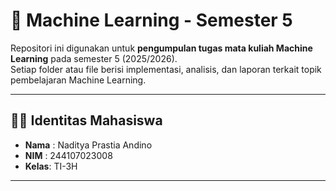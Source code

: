 # 📘 Machine Learning - Semester 5

Repositori ini digunakan untuk **pengumpulan tugas mata kuliah Machine Learning** pada semester 5 (2025/2026).  
Setiap folder atau file berisi implementasi, analisis, dan laporan terkait topik pembelajaran Machine Learning.

---

## 👨‍🎓 Identitas Mahasiswa
- **Nama** : Naditya Prastia Andino  
- **NIM**  : 244107023008  
- **Kelas**: TI-3H  

---

